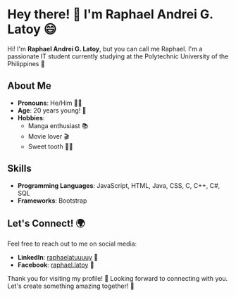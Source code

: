 # Hey there! 👋 I'm Raphael Andrei G. Latoy 😄

Hi! I'm **Raphael Andrei G. Latoy**, but you can call me Raphael. I'm a passionate IT student currently studying at the Polytechnic University of the Philippines 🏫

## About Me
- **Pronouns**: He/Him 🙋‍♂️
- **Age**: 20 years young! 🎉
- **Hobbies**:
  - Manga enthusiast 📚
  - Movie lover 🎬
  - Sweet tooth 🍬🍩

## Skills
- **Programming Languages**: JavaScript, HTML, Java, CSS, C, C++, C#, SQL
- **Frameworks**: Bootstrap

## Let's Connect! 🌍
Feel free to reach out to me on social media:
- **LinkedIn**: [raphaelatuuuuy](https://www.linkedin.com/in/raphaelatuuuuy) 💼
- **Facebook**: [raphael.latoy](https://www.facebook.com/raphael.latoy) 📱

Thank you for visiting my profile! 🙏 Looking forward to connecting with you. Let's create something amazing together! 🚀
